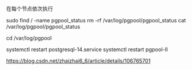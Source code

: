 在每个节点依次执行



sudo find / -name pgpool_status
rm -rf /var/log/pgpool/pgpool_status
cat /var/log/pgpool/pgpool_status

cd /var/log/pgpool

systemctl restart postgresql-14.service
systemctl restart pgpool-II


https://blog.csdn.net/zhaizhai6_6/article/details/106765701
